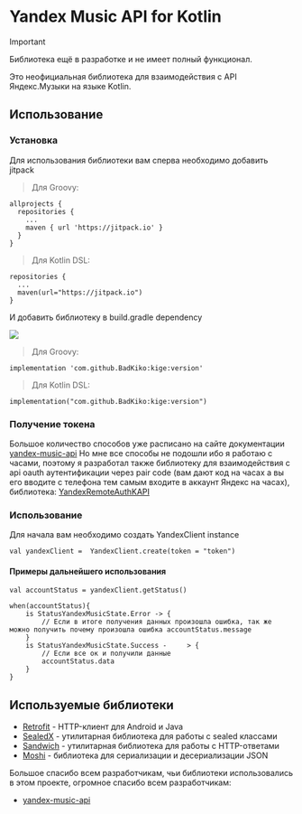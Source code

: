 # Yandex Music API for Kotlin

> [!IMPORTANT]
> Библиотека ещё в разработке и не имеет полный функционал.

Это неофициальная библиотека для взаимодействия с API Яндекс.Музыки на языке Kotlin. 

## Использование
### Установка 

Для использования библиотеки вам  сперва необходимо добавить jitpack

> Для Groovy:

```
allprojects {
  repositories {
    ...
    maven { url 'https://jitpack.io' }
  }
}
```

> Для Kotlin DSL:

```
repositories {
  ...
  maven(url="https://jitpack.io")
}
```

И добавить библиотеку в build.gradle dependency

[![](https://jitpack.io/v/BadKiko/YandexMusicKAPI.svg)](https://jitpack.io/#BadKiko/YandexMusicKAPI)

> Для Groovy:

```
implementation 'com.github.BadKiko:kige:version'
```

> Для Kotlin DSL:

```
implementation("com.github.BadKiko:kige:version")
```

### Получение токена

Большое количество способов уже расписано на сайте документации [yandex-music-api](https://yandex-music.readthedocs.io/en/main/token.html)
Но мне все способы не подошли ибо я работаю с часами, поэтому я разработал также библиотеку для взаимодействия с api oauth аутентификации через pair code (вам дают код на часах а вы его вводите с телефона тем самым входите в аккаунт Яндекс на часах), библиотека: [YandexRemoteAuthKAPI](https://github.com/BadKiko/YandexRemoteAuthKAPI)

### Использование 

Для начала вам необходимо создать YandexClient instance
```
val yandexClient =  YandexClient.create(token = "token")
```

#### Примеры дальнейшего использования 

```
val accountStatus = yandexClient.getStatus()

when(accountStatus){
    is StatusYandexMusicState.Error -> {
        // Если в итоге получения данных произошла ошибка, так же можно получить почему произошла ошибка accountStatus.message
    }
    is StatusYandexMusicState.Success -     > {
        // Если все ок и получили данные
        accountStatus.data
    }
}
```

## Используемые библиотеки

* [Retrofit](https://github.com/square/retrofit) - HTTP-клиент для Android и Java
* [SealedX](https://github.com/skydoves/sealedx) - утилитарная библиотека для работы с sealed классами
* [Sandwich](https://github.com/skydoves/sandwich) - утилитарная библиотека для работы с HTTP-ответами
* [Moshi](https://github.com/square/moshi) - библиотека для сериализации и десериализации JSON

Большое спасибо всем разработчикам, чьи библиотеки использовались в этом проекте, огромное спасибо всем разработчикам:
* [yandex-music-api](https://github.com/MarshalX/yandex-music-api)
